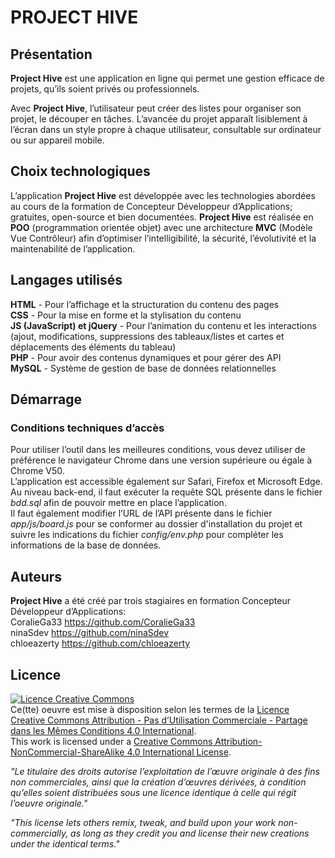 
# PROJECT HIVE

## Présentation

**Project Hive** est une application en ligne qui permet une gestion efficace de projets, qu’ils soient privés ou professionnels.

Avec **Project Hive**, l’utilisateur peut créer des listes pour organiser son projet, le découper en tâches. L’avancée du projet apparaît lisiblement à l’écran dans un style propre à chaque utilisateur, consultable sur ordinateur ou sur appareil mobile.

## Choix technologiques

L’application **Project Hive** est développée avec les technologies abordées au cours de la formation de Concepteur Développeur d’Applications; gratuites, open-source et bien documentées. **Project Hive** est réalisée en **POO** (programmation orientée objet) avec une architecture **MVC** (Modèle Vue Contrôleur) afin d’optimiser l’intelligibilité, la sécurité, l’évolutivité et la maintenabilité de l’application.

## Langages utilisés

**HTML** - Pour l’affichage et la structuration du contenu des pages  
**CSS** - Pour la mise en forme et la stylisation du contenu  
**JS (JavaScript) et jQuery** - Pour l’animation du contenu et les interactions (ajout,
modifications, suppressions des tableaux/listes et cartes et déplacements des
éléments du tableau)  
**PHP** - Pour avoir des contenus dynamiques et pour gérer des API  
**MySQL** - Système de gestion de base de données relationnelles  

## Démarrage

### Conditions techniques d’accès
Pour utiliser l’outil dans les meilleures conditions, vous devez utiliser de préférence le navigateur Chrome dans une version supérieure ou égale à Chrome V50.  
L’application est accessible également sur Safari, Firefox et Microsoft Edge.  
Au niveau back-end, il faut exécuter la requête SQL présente dans le fichier _bdd.sql_ afin de pouvoir mettre en place l’application.  
Il faut également modifier l’URL de l’API présente dans le fichier _app/js/board.js_ pour se conformer au dossier d'installation du projet et suivre les indications du fichier _config/env.php_ pour compléter les informations de la base de données.

## Auteurs
**Project Hive** a été créé par trois stagiaires en formation Concepteur Développeur d’Applications:  
CoralieGa33 https://github.com/CoralieGa33  
ninaSdev https://github.com/ninaSdev  
chloeazerty https://github.com/chloeazerty 

## Licence

<a rel="license" href="http://creativecommons.org/licenses/by-nc-sa/4.0/"><img alt="Licence Creative Commons" style="border-width:0" src="https://i.creativecommons.org/l/by-nc-sa/4.0/88x31.png" /></a><br />
Ce(tte) oeuvre est mise à disposition selon les termes de la <a rel="license" href="http://creativecommons.org/licenses/by-nc-sa/4.0/">Licence Creative Commons Attribution - Pas d’Utilisation Commerciale - Partage dans les Mêmes Conditions 4.0 International</a>.<br />
This work is licensed under a <a rel="license" href="http://creativecommons.org/licenses/by-nc-sa/4.0/">Creative Commons Attribution-NonCommercial-ShareAlike 4.0 International License</a>.

_"Le titulaire des droits autorise l’exploitation de l’œuvre originale à des fins non commerciales, ainsi que la création d’œuvres dérivées, à condition qu’elles soient distribuées sous une licence identique à celle qui régit l’oeuvre originale."_  

_"This license lets others remix, tweak, and build upon your work non-commercially, as long as they credit you and license their new creations under the identical terms."_

